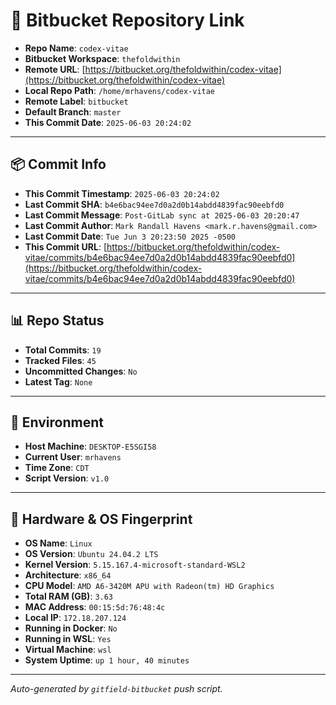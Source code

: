 # 🔗 Bitbucket Repository Link

- **Repo Name**: `codex-vitae`
- **Bitbucket Workspace**: `thefoldwithin`
- **Remote URL**: [https://bitbucket.org/thefoldwithin/codex-vitae](https://bitbucket.org/thefoldwithin/codex-vitae)
- **Local Repo Path**: `/home/mrhavens/codex-vitae`
- **Remote Label**: `bitbucket`
- **Default Branch**: `master`
- **This Commit Date**: `2025-06-03 20:24:02`

---

## 📦 Commit Info

- **This Commit Timestamp**: `2025-06-03 20:24:02`
- **Last Commit SHA**: `b4e6bac94ee7d0a2d0b14abdd4839fac90eebfd0`
- **Last Commit Message**: `Post-GitLab sync at 2025-06-03 20:20:47`
- **Last Commit Author**: `Mark Randall Havens <mark.r.havens@gmail.com>`
- **Last Commit Date**: `Tue Jun 3 20:23:50 2025 -0500`
- **This Commit URL**: [https://bitbucket.org/thefoldwithin/codex-vitae/commits/b4e6bac94ee7d0a2d0b14abdd4839fac90eebfd0](https://bitbucket.org/thefoldwithin/codex-vitae/commits/b4e6bac94ee7d0a2d0b14abdd4839fac90eebfd0)

---

## 📊 Repo Status

- **Total Commits**: `19`
- **Tracked Files**: `45`
- **Uncommitted Changes**: `No`
- **Latest Tag**: `None`

---

## 🧭 Environment

- **Host Machine**: `DESKTOP-E5SGI58`
- **Current User**: `mrhavens`
- **Time Zone**: `CDT`
- **Script Version**: `v1.0`

---

## 🧬 Hardware & OS Fingerprint

- **OS Name**: `Linux`
- **OS Version**: `Ubuntu 24.04.2 LTS`
- **Kernel Version**: `5.15.167.4-microsoft-standard-WSL2`
- **Architecture**: `x86_64`
- **CPU Model**: `AMD A6-3420M APU with Radeon(tm) HD Graphics`
- **Total RAM (GB)**: `3.63`
- **MAC Address**: `00:15:5d:76:48:4c`
- **Local IP**: `172.18.207.124`
- **Running in Docker**: `No`
- **Running in WSL**: `Yes`
- **Virtual Machine**: `wsl`
- **System Uptime**: `up 1 hour, 40 minutes`

---

_Auto-generated by `gitfield-bitbucket` push script._
